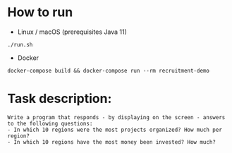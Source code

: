 # How to run
* Linux / macOS (prerequisites Java 11)
```shell
./run.sh
```
* Docker
```shell
docker-compose build && docker-compose run --rm recruitment-demo
```
# Task description:
```text
Write a program that responds - by displaying on the screen - answers to the following questions:
- In which 10 regions were the most projects organized? How much per region?
- In which 10 regions have the most money been invested? How much?
```